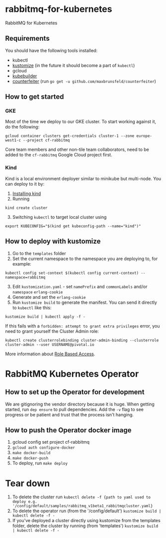 # rabbitmq-for-kubernetes
RabbitMQ for Kubernetes

## Requirements
You should have the following tools installed:
* kubectl
* [kustomize](https://github.com/kubernetes-sigs/kustomize/) (in the future it should become a part of `kubectl`)
* gcloud
* [kubebuilder](https://book.kubebuilder.io/quick_start.html)
* [counterfeiter](https://github.com/maxbrunsfeld/counterfeiter) (run `go get -u github.com/maxbrunsfeld/counterfeiter`)

## How to get started
### GKE
Most of the time we deploy to our GKE cluster. To start working against it, do the following:
```
gcloud container clusters get-credentials cluster-1 --zone europe-west1-c --project cf-rabbitmq
```
Core team members and other non-tile team collaborators, need to be added to the `cf-rabbitmq` Google Cloud project first.

### Kind
Kind is a local environment deployer similar to minikube but multi-node. You can deploy to it by:
1. [Installing kind](https://github.com/kubernetes-sigs/kind#installation-and-usage)
2. Running
```
kind create cluster
```
3. Switching `kubectl` to target local cluster using
```
export KUBECONFIG="$(kind get kubeconfig-path --name="kind")"
```

## How to deploy with kustomize
1. Go to the `templates` folder
2. Set the current namespace to the namespace you are deploying to, for example:
```
kubectl config set-context $(kubectl config current-context) --namespace=rabbitmq
```
3. Edit `kustomization.yaml` - set `namePrefix` and `commonLabels` and/or `namespace` `erlang-cookie`
4. Generate and set the `erlang-cookie`
5. Run `kustomize build` to generate the manifest. You can send it directly to `kubectl` like this:
```
kustomize build | kubectl apply -f -
```

If this fails with a `forbidden: attempt to grant extra privileges` error, you need to grant yourself the Cluster Admin role:
```
kubectl create clusterrolebinding cluster-admin-binding --clusterrole cluster-admin --user USERNAME@pivotal.io
```
More information about [Role Based Access](https://cloud.google.com/kubernetes-engine/docs/how-to/role-based-access-control).

# RabbitMQ Kubernetes Operator

## How to set up the Operator for development

We are gitignoring the vendor directory because it is huge. When getting started, run `dep ensure` to pull dependencies. Add the `-v` flag to see progress or be patient and trust that the process isn't hanging.

## How to push the Operator docker image

1. gcloud config set project cf-rabbitmq
2. `gcloud auth configure-docker`
2. `make docker-build`
3. `make docker-push`
4. To deploy, run `make deploy`

# Tear down

1. To delete the cluster run `kubectl delete -f {path to yaml used to deploy e.g. '/config/default/samples/rabbitmq_v1beta1_rabbitmqcluster.yaml}`
1. To delete the operator run (from the  '/config/default') `kustomize build | kubectl delete -f -`
1. If you've deployed a cluster directly using kustomize from the templates folder, delete the cluster by running (from 'templates') `kustomize build | kubectl delete -f -`
